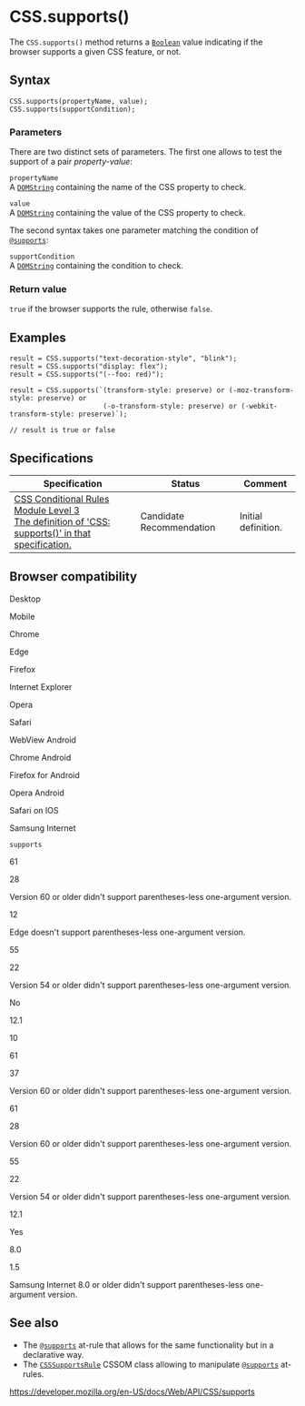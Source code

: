 # CSS.supports()

The `CSS.supports()` method returns a [`Boolean`](https://developer.mozilla.org/en-US/docs/Web/JavaScript/Reference/Global_Objects/Boolean) value indicating if the browser supports a given CSS feature, or not.

## Syntax

    CSS.supports(propertyName, value);
    CSS.supports(supportCondition);

### Parameters

There are two distinct sets of parameters. The first one allows to test the support of a pair _property-value_:

`propertyName`  
A [`DOMString`](../domstring) containing the name of the CSS property to check.

`value`  
A [`DOMString`](../domstring) containing the value of the CSS property to check.

The second syntax takes one parameter matching the condition of [`@supports`](https://developer.mozilla.org/en-US/docs/Web/CSS/@supports):

`supportCondition`  
A [`DOMString`](../domstring) containing the condition to check.

### Return value

`true` if the browser supports the rule, otherwise `false`.

## Examples

    result = CSS.supports("text-decoration-style", "blink");
    result = CSS.supports("display: flex");
    result = CSS.supports("(--foo: red)");

    result = CSS.supports(`(transform-style: preserve) or (-moz-transform-style: preserve) or
                           (-o-transform-style: preserve) or (-webkit-transform-style: preserve)`);

    // result is true or false

## Specifications

<table><thead><tr class="header"><th>Specification</th><th>Status</th><th>Comment</th></tr></thead><tbody><tr class="odd"><td><a href="https://drafts.csswg.org/css-conditional-3/#dom-css-supports">CSS Conditional Rules Module Level 3<br />
<span class="small">The definition of 'CSS: supports()' in that specification.</span></a></td><td><span class="spec-cr">Candidate Recommendation</span></td><td>Initial definition.</td></tr></tbody></table>

## Browser compatibility

Desktop

Mobile

Chrome

Edge

Firefox

Internet Explorer

Opera

Safari

WebView Android

Chrome Android

Firefox for Android

Opera Android

Safari on IOS

Samsung Internet

`supports`

61

28

Version 60 or older didn't support parentheses-less one-argument version.

12

Edge doesn't support parentheses-less one-argument version.

55

22

Version 54 or older didn't support parentheses-less one-argument version.

No

12.1

10

61

37

Version 60 or older didn't support parentheses-less one-argument version.

61

28

Version 60 or older didn't support parentheses-less one-argument version.

55

22

Version 54 or older didn't support parentheses-less one-argument version.

12.1

Yes

8.0

1.5

Samsung Internet 8.0 or older didn't support parentheses-less one-argument version.

## See also

- The [`@supports`](https://developer.mozilla.org/en-US/docs/Web/CSS/@supports) at-rule that allows for the same functionality but in a declarative way.
- The [`CSSSupportsRule`](../csssupportsrule) CSSOM class allowing to manipulate [`@supports`](https://developer.mozilla.org/en-US/docs/Web/CSS/@supports) at-rules.

<a href="https://developer.mozilla.org/en-US/docs/Web/API/CSS/supports" class="_attribution-link">https://developer.mozilla.org/en-US/docs/Web/API/CSS/supports</a>
